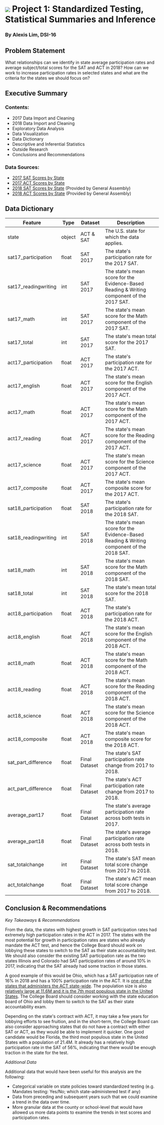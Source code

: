 # ![](https://ga-dash.s3.amazonaws.com/production/assets/logo-9f88ae6c9c3871690e33280fcf557f33.png) Project 1: Standardized Testing, Statistical Summaries and Inference

### By Alexis Lim, DSI-16

## Problem Statement

What relationships can we identify in state average participation rates and average subject/total scores for the SAT and ACT in 2018? How can we work to increase participation rates in selected states and what are the criteria for the states we should focus on?

## Executive Summary

### Contents:
- 2017 Data Import and Cleaning
- 2018 Data Import and Cleaning
- Exploratory Data Analysis
- Data Visualization
- Data Dictionary
- Descriptive and Inferential Statistics
- Outside Research
- Conclusions and Recommendations

### Data Sources:
- [2017 SAT Scores by State](https://blog.collegevine.com/here-are-the-average-sat-scores-by-state/)
- [2017 ACT Scores by State](https://www.act.org/content/dam/act/unsecured/documents/cccr2017/ACT_2017-Average_Scores_by_State.pdf)
- [2018 SAT Scores by State](https://git.generalassemb.ly/dsi-sg-16/classes/blob/master/Project1234/project_1/data/sat_2018.csv) (Provided by General Assembly)
- [2018 ACT Scores by State](https://git.generalassemb.ly/dsi-sg-16/classes/blob/master/Project1234/project_1/data/act_2018_updated.csv) (Provided by General Assembly)

## Data Dictionary

|Feature|Type|Dataset|Description|
|---|---|---|---|
|state|object|ACT & SAT|The U.S. state for which the data applies.|
|sat17_participation|float|SAT 2017|The state's participation rate for the 2017 SAT.|
|sat17_readingwriting|int|SAT 2017|The state's mean score for the Evidence-Based Reading & Writing component of the 2017 SAT.|
|sat17_math|int|SAT 2017|The state's mean score for the Math component of the 2017 SAT.|
|sat17_total|int|SAT 2017|The state's mean total score for the 2017 SAT.|
|act17_participation|float|ACT 2017|The state's participation rate for the 2017 ACT.|
|act17_english|float|ACT 2017|The state's mean score for the English component of the 2017 ACT.|
|act17_math|float|ACT 2017|The state's mean score for the Math component of the 2017 ACT.|
|act17_reading|float|ACT 2017|The state's mean score for the Reading component of the 2017 ACT.|
|act17_science|float|ACT 2017|The state's mean score for the Science component of the 2017 ACT.|
|act17_composite|float|ACT 2017|The state's mean composite score for the 2017 ACT.|
|sat18_participation|float|SAT 2018|The state's participation rate for the 2018 SAT.|
|sat18_readingwriting|int|SAT 2018|The state's mean score for the Evidence-Based Reading & Writing component of the 2018 SAT.|
|sat18_math|int|SAT 2018|The state's mean score for the Math component of the 2018 SAT.|
|sat18_total|int|SAT 2018|The state's mean total score for the 2018 SAT.|
|act18_participation|float|ACT 2018|The state's participation rate for the 2018 ACT.|
|act18_english|float|ACT 2018|The state's mean score for the English component of the 2018 ACT.|
|act18_math|float|ACT 2018|The state's mean score for the Math component of the 2018 ACT.|
|act18_reading|float|ACT 2018|The state's mean score for the Reading component of the 2018 ACT.|
|act18_science|float|ACT 2018|The state's mean score for the Science component of the 2018 ACT.|
|act18_composite|float|ACT 2018|The state's mean composite score for the 2018 ACT.|
|sat_part_difference|float|Final Dataset|The state's SAT participation rate change from 2017 to 2018.|
|act_part_difference|float|Final Dataset|The state's ACT participation rate change from 2017 to 2018.|
|average_part17|float|Final Dataset|The state's average participation rate across both tests in 2017.|
|average_part18|float|Final Dataset|The state's average participation rate across both tests in 2018.|
|sat_totalchange|int|Final Dataset|The state's SAT mean total score change from 2017 to 2018.|
|act_totalchange|float|Final Dataset|The state's ACT mean total score change from 2017 to 2018.|

## Conclusion & Recommendations

*Key Takeaways & Recommendations*

From the data, the states with highest growth in SAT participation rates had extremely high participation rates in the ACT in 2017. The states with the most potential for growth in participation rates are states who already mandate the ACT test, and hence the College Board should work on lobbying these states to switch to the SAT as their state accountability test. We should also consider the existing SAT participation rate as the two states Illinois and Colorado had SAT participation rates of around 10% in 2017, indicating that the SAT already had some traction in those states.

A good example of this would be Ohio, which has a SAT participation rate of 16% in 2018 and has a 100% participation rate in the ACT. It is [one of the states that administers the ACT state-wide](https://www.testive.com/state-sat-act/). The population size is also [relatively large at 11.6M and it is the 7th most populous state in the United States](https://www2.census.gov/programs-surveys/popest/tables/2010-2019/state/totals/nst-est2019-01.xlsx?#).
The College Board should consider working with the state education board of Ohio and lobby them to switch to the SAT as their state accountability exam.

Depending on the state's contract with ACT, it may take a few years for lobbying efforts to see fruition, and in the short-term, the College Board can also consider approaching states that do not have a contract with either SAT or ACT, as they would be able to implement it quicker. One good candidate would be Florida, the third most populous state in the United States with a population of 21.4M. It already has a relatively high participation rate in the SAT of 56%, indicating that there would be enough traction in the state for the test.


*Additional Data*

Additional data that would have been useful for this analysis are the following:
- Categorical variable on state policies toward standardized testing (e.g. Mandates testing: Yes/No; which state-administered test if any)
- Data from preceding and subsequent years such that we could examine a trend in the data over time.
- More granular data at the county or school-level that would have allowed us more data points to examine the trends in test scores and participation rates.

